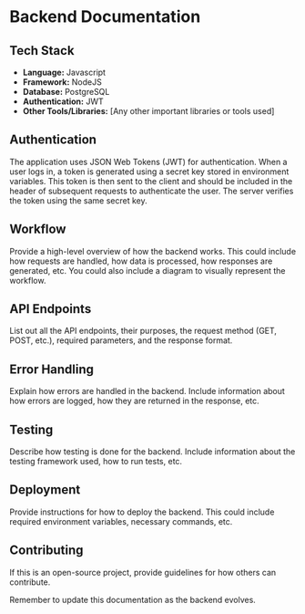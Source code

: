 # Backend Documentation

## Tech Stack
- **Language:** Javascript
- **Framework:** NodeJS
- **Database:** PostgreSQL
- **Authentication:** JWT
- **Other Tools/Libraries:** [Any other important libraries or tools used]

## Authentication
The application uses JSON Web Tokens (JWT) for authentication. When a user logs in, a token is generated using a secret key stored in environment variables. This token is then sent to the client and should be included in the header of subsequent requests to authenticate the user. The server verifies the token using the same secret key.


## Workflow
Provide a high-level overview of how the backend works. This could include how requests are handled, how data is processed, how responses are generated, etc. You could also include a diagram to visually represent the workflow.

## API Endpoints
List out all the API endpoints, their purposes, the request method (GET, POST, etc.), required parameters, and the response format.

## Error Handling
Explain how errors are handled in the backend. Include information about how errors are logged, how they are returned in the response, etc.

## Testing
Describe how testing is done for the backend. Include information about the testing framework used, how to run tests, etc.

## Deployment
Provide instructions for how to deploy the backend. This could include required environment variables, necessary commands, etc.

## Contributing
If this is an open-source project, provide guidelines for how others can contribute.

Remember to update this documentation as the backend evolves.